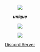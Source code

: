 <p align="center">  
<img src="https://media.discordapp.net/attachments/813341662545313832/813343404507267092/pokemon_pixel.gif">
</p>
<p align="center">
    𝒖𝒏𝒊𝒒𝒖𝒆
<p align="center">  
<img src="https://komarev.com/ghpvc/?username=unique1337&color=yellow&label=Profile-Visits&width=26px">
</p>
    <p align="center">
  <img src="https://discord.c99.nl/widget/theme-4/725097547378458634.png"/>
</p>
<p align="center">
<p align="center">
    <a href="https://discord.gg/83VRNNXptY">Discord Server</a>
